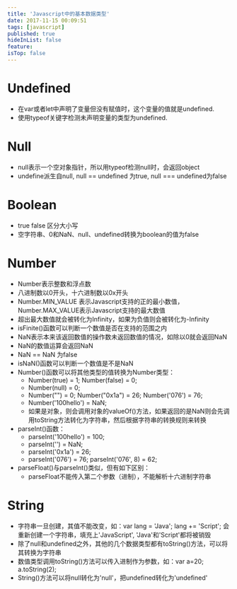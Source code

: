 ```yaml
---
title: 'Javascript中的基本数据类型'
date: 2017-11-15 00:09:51
tags: [javascript]
published: true
hideInList: false
feature: 
isTop: false
---
```


Undefined
=========

*   在var或者let中声明了变量但没有赋值时，这个变量的值就是undefined.
*   使用typeof关键字检测未声明变量的类型为undefined.

Null
====

*   null表示一个空对象指针，所以用typeof检测null时，会返回object
*   undefine派生自null, null == undefined 为true, null === undefined为false

Boolean
=======

*   true false 区分大小写
*   空字符串、0和NaN、null、undefined转换为boolean的值为false

Number
======

*   Number表示整数和浮点数
*   八进制数以0开头，十六进制数以0x开头
*   Number.MIN\_VALUE 表示Javascript支持的正的最小数值，Number.MAX\_VALUE表示Javascript支持的最大数值
*   超出最大数值就会被转化为Infinity，如果为负值则会被转化为-Infinity
*   isFinite()函数可以判断一个数值是否在支持的范围之内
*   NaN表示本来该返回数值的操作数未返回数值的情况，如除以0就会返回NaN
*   NaN的数值运算会返回NaN
*   NaN == NaN 为false
*   isNaN()函数可以判断一个数值是不是NaN
*   Number()函数可以将其他类型的值转换为Number类型：
    *   Number(true) = 1; Number(false) = 0;
    *   Number(null) = 0;
    *   Number("") = 0; Number("0x1a") = 26; Number('076') = 76;
    *   Number('100hello') = NaN;
    *   如果是对象，则会调用对象的valueOf()方法，如果返回的是NaN则会先调用toString方法转化为字符串，然后根据字符串的转换规则来转换
*   parseInt()函数：
    *   parseInt('100hello') = 100;
    *   parseInt('') = NaN;
    *   parseInt('0x1a') = 26;
    *   parseInt('076') = 76; parseInt('076', 8) = 62;
*   parseFloat()与parseInt()类似，但有如下区别：
    *   parseFloat不能传入第二个参数（进制），不能解析十六进制字符串

String
======

*   字符串一旦创建，其值不能改变，如：var lang = 'Java'; lang += 'Script'; 会重新创建一个字符串，填充上'JavaScript', 'Java'和'Script'都将被销毁
*   除了null和undefined之外，其他的几个数据类型都有toString()方法，可以将其转换为字符串
*   数值类型调用toString()方法可以传入进制作为参数，如：var a=20; a.toString(2);
*   String()方法可以将null转化为'null'，把undefined转化为'undefined'